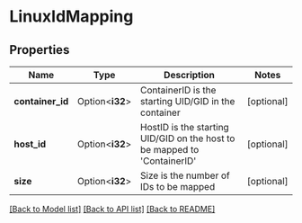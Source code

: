 # LinuxIdMapping

## Properties

Name | Type | Description | Notes
------------ | ------------- | ------------- | -------------
**container_id** | Option<**i32**> | ContainerID is the starting UID/GID in the container | [optional]
**host_id** | Option<**i32**> | HostID is the starting UID/GID on the host to be mapped to 'ContainerID' | [optional]
**size** | Option<**i32**> | Size is the number of IDs to be mapped | [optional]

[[Back to Model list]](../README.md#documentation-for-models) [[Back to API list]](../README.md#documentation-for-api-endpoints) [[Back to README]](../README.md)


